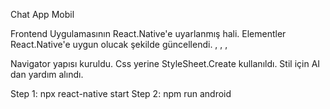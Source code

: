 Chat App Mobil 

Frontend Uygulamasının React.Native'e uyarlanmış hali.
Elementler React.Native'e uygun olucak şekilde güncellendi. <View>, <Text>, <TouchableOpacity>, <TextInput> 

Navigator yapısı kuruldu.
Css yerine StyleSheet.Create kullanıldı.
Stil için AI dan yardım alındı.

 
 Step 1: npx react-native start
 Step 2: npm run android

